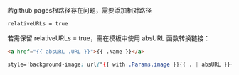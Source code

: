 若github pages根路径存在问题，需要添加相对路径
```html
relativeURLs = true
```

若需保留 relativeURLs = true，需在模板中使用 absURL 函数转换链接：

```html
<a href="{{ absURL .URL }}">{{ .Name }}</a>
```

```css
style='background-image: url("{{ with .Params.image }}{{ . | absURL }}{{ else }}{{ absURL (printf "images/%d.jpg" $randomNumber) }}{{ end }}"); background-size: cover; background-position: center; background-repeat: no-repeat; width: 100%;'
```